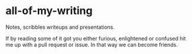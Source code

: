 # all-of-my-writing
Notes, scribbles writeups and presentations.

If by reading some of it got you either furious, enlightened or confused hit me up with a pull request or issue. In that way we can become friends.
